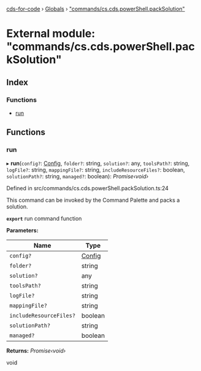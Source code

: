 [cds-for-code](../README.md) › [Globals](../globals.md) › ["commands/cs.cds.powerShell.packSolution"](_commands_cs_cds_powershell_packsolution_.md)

# External module: "commands/cs.cds.powerShell.packSolution"

## Index

### Functions

* [run](_commands_cs_cds_powershell_packsolution_.md#run)

## Functions

###  run

▸ **run**(`config?`: [Config](../interfaces/_api_cds_webapi_cdswebapi_.cdswebapi.config.md), `folder?`: string, `solution?`: any, `toolsPath?`: string, `logFile?`: string, `mappingFile?`: string, `includeResourceFiles?`: boolean, `solutionPath?`: string, `managed?`: boolean): *Promise‹void›*

Defined in src/commands/cs.cds.powerShell.packSolution.ts:24

This command can be invoked by the Command Palette and packs a solution.

**`export`** run command function

**Parameters:**

Name | Type |
------ | ------ |
`config?` | [Config](../interfaces/_api_cds_webapi_cdswebapi_.cdswebapi.config.md) |
`folder?` | string |
`solution?` | any |
`toolsPath?` | string |
`logFile?` | string |
`mappingFile?` | string |
`includeResourceFiles?` | boolean |
`solutionPath?` | string |
`managed?` | boolean |

**Returns:** *Promise‹void›*

void
